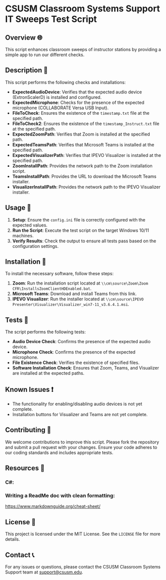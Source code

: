 # CSUSM Classroom Systems Support IT Sweeps Test Script

## Overview 🌐
This script enhances classroom sweeps of instructor stations by providing a simple app to run our different checks. 

## Description 📜

This script performs the following checks and installations:
- **ExpectedAudioDevice**: Verifies that the expected audio device (ExtronScalerD) is installed and configured.
- **ExpectedMicrophone**: Checks for the presence of the expected microphone (COLLABORATE Versa USB Input).
- **FileToCheck**: Ensures the existence of the `timestamp.txt` file at the specified path.
- **FileToCheck2**: Ensures the existence of the `timestamp_Instruct.txt` file at the specified path.
- **ExpectedZoomPath**: Verifies that Zoom is installed at the specified path.
- **ExpectedTeamsPath**: Verifies that Microsoft Teams is installed at the specified path.
- **ExpectedVisualizerPath**: Verifies that IPEVO Visualizer is installed at the specified path.
- **ZoomInstallPath**: Provides the network path to the Zoom installation script.
- **TeamsInstallPath**: Provides the URL to download the Microsoft Teams installer.
- **VisualizerInstallPath**: Provides the network path to the IPEVO Visualizer installer.

## Usage 💪

1. **Setup**: Ensure the `config.ini` file is correctly configured with the expected values.
2. **Run the Script**: Execute the test script on the target Windows 10/11 machines.
3. **Verify Results**: Check the output to ensure all tests pass based on the configuration settings.

## Installation 💾

To install the necessary software, follow these steps:

1. **Zoom**: Run the installation script located at `\\cm\source\Zoom\Zoom CFR\InstallsZoomClientHDEnabled.bat`.
2. **Microsoft Teams**: Download and install Teams from this link.
3. **IPEVO Visualizer**: Run the installer located at `\\cm\source\IPEVO Presenter\Visualizer\Visualizer_win7-11_v3.6.4.1.msi`.

## Tests 🧪

The script performs the following tests:

- **Audio Device Check**: Confirms the presence of the expected audio device.
- **Microphone Check**: Confirms the presence of the expected microphone.
- **File Existence Check**: Verifies the existence of specified files.
- **Software Installation Check**: Ensures that Zoom, Teams, and Visualizer are installed at the expected paths.

## Known Issues ❗

- The functionality for enabling/disabling audio devices is not yet complete.
- Installation buttons for Visualizer and Teams are not yet complete.

## Contributing 🤝
We welcome contributions to improve this script. Please fork the repository and submit a pull request with your changes. Ensure your code adheres to our coding standards and includes appropriate tests.

## Resources 🌱

### C#:

### Writing a ReadMe doc with clean formatting:
https://www.markdownguide.org/cheat-sheet/

## License 🪪

This project is licensed under the MIT License. See the `LICENSE` file for more details.

## Contact 📞

For any issues or questions, please contact the CSUSM Classroom Systems Support team at support@csusm.edu.
